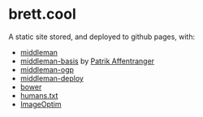 # brett.cool

A static site stored, and deployed to github pages, with:

 * [middleman][middleman-url]
 * [middleman-basis][middleman-basis-url] by [Patrik Affentranger][pzi-url]
 * [middleman-ogp][middleman-ogp-url]
 * [middleman-deploy][middleman-deploy-url]
 * [bower][bower-url]
 * [humans.txt][humanstxt-url]
 * [ImageOptim][imageoptim-url]

[bower-url]: http://bower.io/
[middleman-url]: http://middlemanapp.com/
[middleman-basis-url]: https://github.com/pzi/middleman-basis
[middleman-ogp-url]: https://github.com/ngs/middleman-ogp
[middleman-deploy-url]: https://github.com/middleman-contrib/middleman-deploy
[pzi-url]: http://patrikaffentranger.me
[humanstxt-url]: http://humanstxt.org/
[imageoptim-url]: https://github.com/toy/image_optim
